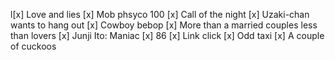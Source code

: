 l[x] Love and lies
[x] Mob phsyco 100
[x] Call of the night
[x] Uzaki-chan wants to hang out
[x] Cowboy bebop
[x] More than a married couples less than lovers
[x] Junji Ito: Maniac
[x] 86
[x] Link click
[x] Odd taxi
[x] A couple of cuckoos
